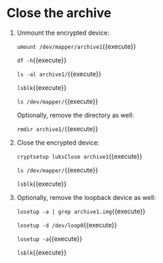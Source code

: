 # Close the archive
   
1. Unmount the encrypted device:

   `umount /dev/mapper/archive1`{{execute}}
   
   `df -h`{{execute}}
   
   `ls -al archive1/`{{execute}}
   
   `lsblk`{{execute}}
   
   `ls /dev/mapper/`{{execute}}

   Optionally, remove the directory as well:

   `rmdir archive1/`{{execute}}
   
2. Close the encrypted device:
   
   `cryptsetup luksClose archive1`{{execute}}
   
   `ls /dev/mapper/`{{execute}}
   
   `lsblk`{{execute}}
   
3. Optionally, remove the loopback device as well:

   `losetup -a | grep archive1.img`{{execute}}
   
   `losetup -d /dev/loop0`{{execute}}
   
   `losetup -a`{{execute}}
   
   `lsblk`{{execute}}
